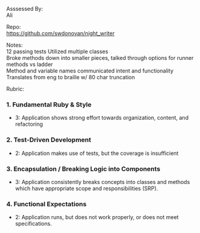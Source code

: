 Asssessed By:  
Ali  

Repo:  
https://github.com/swdonovan/night_writer


Notes:  
12 passing tests
Utilized multiple classes  
Broke methods down into smaller pieces, talked through options for runner methods vs ladder  
Method and variable names communicated intent and functionality  
Translates from eng to braille w/ 80 char truncation

Rubric:

### 1. Fundamental Ruby & Style

* 3:  Application shows strong effort towards organization, content, and refactoring

### 2. Test-Driven Development

* 2: Application makes use of tests, but the coverage is insufficient

### 3. Encapsulation / Breaking Logic into Components

* 3: Application consistently breaks concepts into classes and methods which have appropriate scope and responsibilities (SRP).

### 4. Functional Expectations

* 2: Application runs, but does not work properly, or does not meet specifications.
